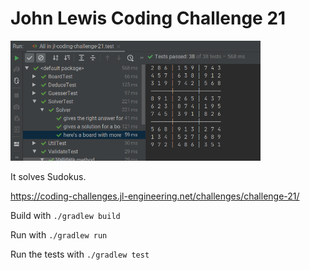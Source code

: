 # John Lewis Coding Challenge 21

<img width=400 src="img/Screenshot_2020-02-23_21-56-04.png">

It solves Sudokus.

<https://coding-challenges.jl-engineering.net/challenges/challenge-21/>

Build with `./gradlew build`

Run with `./gradlew run`

Run the tests with `./gradlew test`